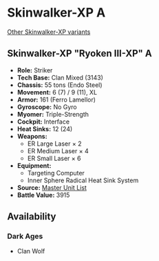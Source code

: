 # Skinwalker-XP A 

[Other Skinwalker-XP variants](../skinwalker-xp.md) 

## Skinwalker-XP "Ryoken III-XP" A 

- **Role:** Striker 
- **Tech Base:** Clan Mixed (3143) 
- **Chassis:** 55 tons (Endo Steel) 
- **Movement:** 6 (7) / 9 (11), XL 
- **Armor:** 161 (Ferro Lamellor) 
- **Gyroscope:** No Gyro 
- **Myomer:** Triple-Strength 
- **Cockpit:** Interface 
- **Heat Sinks:** 12 (24) 
- **Weapons:** 
  - ER Large Laser × 2 
  - ER Medium Laser × 4 
  - ER Small Laser × 6 
- **Equipment:** 
  - Targeting Computer 
  - Inner Sphere Radical Heat Sink System 
- **Source:** [Master Unit List](http://masterunitlist.info/Unit/Details/7379) 
- **Battle Value:** 3915 

## Availability 

### Dark Ages 

- Clan Wolf 

